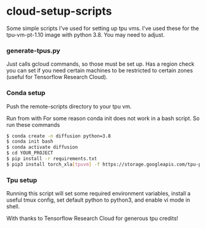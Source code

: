 # cloud-setup-scripts
Some simple scripts I've used for setting up tpu vms. I've used these for the tpu-vm-pt-1.10 image with python 3.8. You may need to adjust.


### generate-tpus.py 

Just calls gcloud commands, so those must be set up. Has a region check you can set if you need certain machines to be restricted to certain zones (useful for Tensorflow Research Cloud). 

### Conda setup

Push the remote-scripts directory to your tpu vm.

Run from with
For some reason conda init does not work in a bash script. So run these commands

```sh
$ conda create -n diffusion python=3.8
$ conda init bash
$ conda activate diffusion
$ cd YOUR_PROJECT
$ pip install -r requirements.txt
$ pip3 install torch_xla[tpuvm] -f https://storage.googleapis.com/tpu-pytorch/wheels/tpuvm/torch_xla-1.10-cp38-cp38-linux_x86_64.whl
```

### Tpu setup

Running this script will set some required environment variables, install a useful tmux config, set default python to python3, and enable vi mode in shell.


With thanks to Tensorflow Research Cloud for generous tpu credits!


